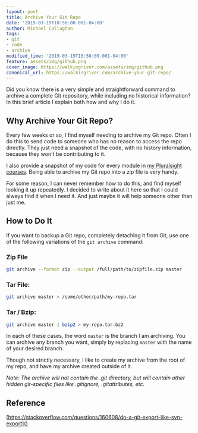 ```yaml
---
layout: post
title: Archive Your Git Repo
date: '2019-03-19T10:56:00.001-04:00'
author: Michael Callaghan
tags: 
- git 
- code
- archive
modified_time: '2019-03-19T10:56:00.001-04:00'
feature: assets/img/github.png
cover_image: https://walkingriver.com/assets/img/github.png
canonical_url: https://walkingriver.com/archive-your-git-repo/
---
```

Did you know there is a very simple and straightforward command to archive a complete Git repository, while including no historical information? In this brief article I explain both how and why I do it.
<!--more-->

## Why Archive Your Git Repo?
Every few weeks or so, I find myself needing to archive my Git repo. Often I do this to send code to someone who has no reason to access the repo directly. They just need a snapshot of the code, with no history information, because they won't be contributing to it.

I also provide a snapshot of my code for every module in [my Pluralsight courses](https://www.pluralsight.com/authors/michael-callaghan). Being able to archive my Git repo into a zip file is very handy.

For some reason, I can never remember how to do this, and find myself looking it up repeatedly. I decided to write about it here so that I could always find it when I need it. And just maybe it will help someone other than just me.

## How to Do It
If you want to backup a Git repo, completely detaching it from Git, use one of the following variations of the `git archive` command:

### Zip File
```sh
git archive --format zip --output /full/path/to/zipfile.zip master
```

### Tar File:

```sh
git archive master > /some/other/path/my-repo.tar
```


### Tar / Bzip:

```sh
git archive master | bzip2 > my-repo.tar.bz2
```

In each of these cases, the word `master` is the branch I am archiving. You can archive any branch you want, simply by replacing `master` with the name of your desired branch.

Though not strictly necessary, I like to create my archive from the root of my repo, and have my archive created outside of it. 

_Note: The archive will not contain the .git directory, but will contain other hidden git-specific files like .gitignore, .gitattributes, etc._

## Reference

[https://stackoverflow.com/questions/160608/do-a-git-export-like-svn-export]()


